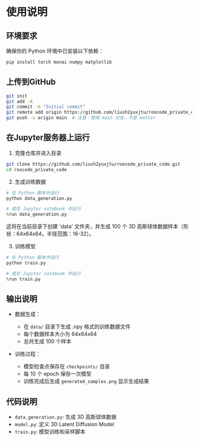 # 使用说明

## 环境要求
确保你的 Python 环境中已安装以下依赖：
```bash
pip install torch monai numpy matplotlib
```

## 上传到GitHub
```bash
git init
git add -A
git commit -m "Initial commit"
git remote add origin https://github.com/liush2yuxjtu/roocode_private_code.git
git push -u origin main  # 注意：使用 main 分支，不是 master
```

## 在Jupyter服务器上运行

1. 克隆仓库并进入目录
```bash
git clone https://github.com/liush2yuxjtu/roocode_private_code.git
cd roocode_private_code
```

2. 生成训练数据
```python
# 在 Python 脚本中运行
python data_generation.py

# 或在 Jupyter notebook 中运行
%run data_generation.py
```
这将在当前目录下创建 'data' 文件夹，并生成 100 个 3D 高斯球体数据样本（形状：64x64x64，半径范围：16-32）。

3. 训练模型
```python
# 在 Python 脚本中运行
python train.py

# 或在 Jupyter notebook 中运行
%run train.py
```

## 输出说明
- 数据生成：
  - 在 `data/` 目录下生成 .npy 格式的训练数据文件
  - 每个数据样本大小为 64x64x64
  - 总共生成 100 个样本

- 训练过程：
  - 模型检查点保存在 `checkpoints/` 目录
  - 每 10 个 epoch 保存一次模型
  - 训练完成后生成 `generated_samples.png` 显示生成结果

## 代码说明
- `data_generation.py`: 生成 3D 高斯球体数据
- `model.py`: 定义 3D Latent Diffusion Model
- `train.py`: 模型训练和采样脚本